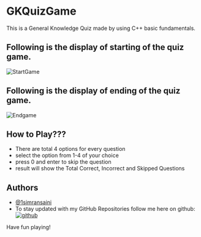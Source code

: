 # GKQuizGame

This is a General Knowledge Quiz made by using C++ basic fundamentals.

## Following is the display of starting of the quiz game.

![StartGame](https://user-images.githubusercontent.com/91106038/208830559-911ba53c-241b-4604-b9b9-c0404ab237d6.png)



## Following is the display of ending of the quiz game.

![Endgame](https://user-images.githubusercontent.com/91106038/208830669-31e8c243-968f-48de-960a-58ace714a0ed.png)

## How to Play???

- There are total 4 options for every question
- select the option from 1-4 of your choice 
- press 0 and enter to skip the question
- result will show the Total Correct, Incorrect and Skipped Questions
   
## Authors

- [@1simransaini](https://www.github.com/1simransaini)
- To stay updated with my GitHub Repositories follow me here on github:   
[![github](https://img.shields.io/badge/github-000?style=for-the-badge&logo=ko-fi&logoColor=white)](https://www.github.com/1simransaini)

Have fun playing!

